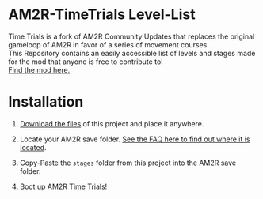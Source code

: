# AM2R-TimeTrials Level-List
Time Trials is a fork of AM2R Community Updates that replaces the original gameloop of AM2R in favor of a series of movement courses.  
This Repository contains an easily accessible list of levels and stages made for the mod that anyone is free to contribute to!  
[Find the mod here.](https://github.com/maylokana/AM2R-TimeTrials/releases)
# Installation
1. [Download the files](https://github.com/VanessaMae1087/AM2R-TimeTrials-Level-List/archive/refs/heads/main.zip) of this project and place it anywhere.

2. Locate your AM2R save folder. [See the FAQ here to find out where it is located](https://am2r-community-developers.github.io/DistributionCenter/faq.html#save-questions).

3. Copy-Paste the `stages` folder from this project into the AM2R save folder.

4. Boot up AM2R Time Trials!

